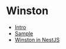 # Winston

- [Intro](https://github.com/winstonjs/winston)
- [Sample](https://thriveread.com/nestjs-logging-with-winston/)
- [Winston in NestJS](https://lsmod.medium.com/nestjs-setting-up-file-logging-daily-rotation-with-winston-28147af56ec4#:~:text=NestJS%3A%20Setting%20up%20file%20logging%20daily%20rotation%20with,405%20Method%20Not%20Allowed.%20...%205%20Conclusion%20)
